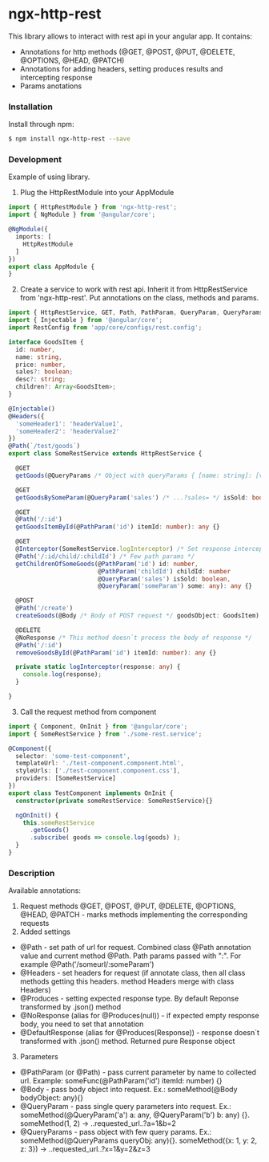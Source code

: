 # ngx-http-rest

This library allows to interact with rest api in your angular app.
It contains:

  - Annotations for http methods (@GET, @POST, @PUT, @DELETE, @OPTIONS, @HEAD, @PATCH)
  - Annotations for adding headers, setting produces results and intercepting response
  - Params anotations

### Installation

Install through npm:

```sh
$ npm install ngx-http-rest --save
```


### Development

Example of using library.

1) Plug the HttpRestModule into your AppModule

```typescript
import { HttpRestModule } from 'ngx-http-rest';
import { NgModule } from '@angular/core';

@NgModule({
  imports: [
    HttpRestModule
  ]
})
export class AppModule {
}
```

2) Create a service to work with rest api. Inherit it from HttpRestService from 'ngx-http-rest'. Put annotations on the class, methods and params.


```typescript
import { HttpRestService, GET, Path, PathParam, QueryParam, QueryParams } from 'ngx-http-rest';
import { Injectable } from '@angular/core';
import RestConfig from 'app/core/configs/rest.config';

interface GoodsItem {
  id: number,
  name: string,
  price: number,
  sales?: boolean;
  desc?: string;
  children?: Array<GoodsItem>;
}

@Injectable()
@Headers({
  'someHeader1': 'headerValue1',
  'someHeader2': 'headerValue2'
})
@Path(`/test/goods`)
export class SomeRestService extends HttpRestService {

  @GET
  getGoods(@QueryParams /* Object with queryParams { [name: string]: [value: any] } */ queryObj?: any): any {}

  @GET
  getGoodsBySomeParam(@QueryParam('sales') /* ...?sales= */ isSold: boolean): any {}

  @GET
  @Path('/:id')
  getGoodsItemById(@PathParam('id') itemId: number): any {}

  @GET
  @Interceptor(SomeRestService.logInterceptor) /* Set response interceptor */
  @Path('/:id/child/:childId') /* Few path params */
  getChildrenOfSomeGoods(@PathParam('id') id: number,
                         @PathParam('childId') childId: number
                         @QueryParam('sales') isSold: boolean,
                         @QueryParam('someParam') some: any): any {}

  @POST
  @Path('/create')
  createGoods(@Body /* Body of POST request */ goodsObject: GoodsItem): any {}

  @DELETE
  @NoResponse /* This method doesn`t process the body of response */
  @Path('/:id')
  removeGoodsById(@PathParam('id') itemId: number): any {}

  private static logInterceptor(response: any) {
    console.log(response);
  }

}
```

3) Call the request method from component

```typescript
import { Component, OnInit } from '@angular/core';
import { SomeRestService } from './some-rest.service';

@Component({
  selector: 'some-test-component',
  templateUrl: './test-component.component.html',
  styleUrls: ['./test-component.component.css'],
  providers: [SomeRestService]
})
export class TestComponent implements OnInit {
  constructor(private someRestService: SomeRestService){}

  ngOnInit() {
    this.someRestService
      .getGoods()
      .subscribe( goods => console.log(goods) );
  }
}
```

### Description
Available annotations:
1) Request methods
@GET, @POST, @PUT, @DELETE, @OPTIONS, @HEAD, @PATCH - marks methods implementing the corresponding requests
2) Added settings
 - @Path - set path of url for request. Combined class @Path annotation value and current method @Path. Path params passed with ":". For example @Path('/someurl/:someParam')
 - @Headers - set headers for request (if annotate class, then all class methods getting this headers. method Headers merge with class Headers)
 - @Produces - setting expected response type. By default Reponse transformed by .json() method
 - @NoResponse (alias for @Produces(null)) - if expected empty response body, you need to set that annotation
 - @DefaultResponse (alias for @Produces(Response)) - response doesn`t transformed with .json() method. Returned pure Response object
3) Parameters
 - @PathParam (or @Path) - pass current parameter by name to collected url. Example: someFunc(@PathParam('id') itemId: number) {}
 - @Body - pass body object into request. Ex.: someMethod(@Body bodyObject: any){}
 - @QueryParam - pass single query parameters into request. Ex.: someMethod(@QueryParam('a') a: any, @QueryParam('b') b: any) {}. someMethod(1, 2) -> ..requested_url..?a=1&b=2
 - @QueryParams - pass object with few query params. Ex.: someMethod(@QueryParams queryObj: any){}. someMethod({x: 1, y: 2, z: 3}) -> ..requested_url..?x=1&y=2&z=3